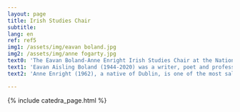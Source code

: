 ```yaml
---
layout: page
title: Irish Studies Chair
subtitle:
lang: en
ref: ref5
img1: /assets/img/eavan boland.jpg
img2: /assets/img/anne fogarty.jpg
text0: 'The Eavan Boland-Anne Enright Irish Studies Chair at the National Autonomous University of Mexico (UNAM) focuses on consolidating and promoting academic and cultural exchanges between Ireland and Mexico. Featuring poet Eavan Boland and novelist Anne Enright as emblematic cultural figures, the Chair has been established as a space that fosters conversations, academic discussions, and critical analyses on the study, promotion, and dissemination of Ireland’s outstanding contributions to both literature and art.<br><br> UNAM’s School of Philosophy and Literature and the Embassy of Ireland in Mexico are the main institutions that foster and encourage the Chair’s endeavours. The Eavan Boland-Anne Enright Irish Studies Chair is indebted to the Eavan Boland Estate, as well as to author Anne Enright, for accepting to partake in this project.'
text1: 'Eavan Aisling Boland (1944-2020) was a writer, poet and professor from Dublin. Her work, particularly her poetry, is concerned with identity and Irish history; in addition, her writing places emphasis upon topics such as womanhood, the idea of nation, and poetic creation itself. Amongst her most important books are <i>New Territory</i> (1967), <i>Night Feed</i> (1982), <i>In a Time of Violence</i> (1994), <i>The Making of a Poem: A Norton Anthology of Poetic Forms </i>(with Mark Strand, 2000), <i>Against Love Poetry</i> (2001) and <i>A Journey with Two Maps: Becoming a Woman Poet</i> (2011). In 2016, Boland was appointed member of the American Academy of Arts and Sciences. The following year she was honoured by the Bord Gáis Energy Irish Book Awards for her vast trajectory. Eavan Bolan is, without a doubt, one of the most important poetic and literary figures of our times.<br><br> “This time – and this you did not ordain –<br> I am changing the story”.<br> <span style="text-align: right">From “Formal Feeling,” by Eavan Boland</span>'
text2: 'Anne Enright (1962), a native of Dublin, is one of the most salient writers in Ireland’s contemporary literary scene. Her work as a novelist, storyteller, and essayist is characterised by the use of a calibrated, precise prose, by her ability to develop her characters’ psychology in depth, and by her relentless sense of irony. She is interested in a wide range of themes—the situation of women in Irish society; the contradictory, and oftentimes oppressive, dynamics of power within family relationships, as well as memory and the challenges that come with the written representation of the past, among many others.<br><br> Enright has authored seven novels, three collections of short stories, and a collection of essays. Throughout her career she has received numerous accolades, and has been a fellow of the Royal Society of Literature since 2010. In 1995, her first novel, <i>The Wig my Father Wore</i>, was shortlisted for the Irish Times/Aer Lingus Irish Literature Prize. <i>What Are You Like?, </i>published in 2000, received the Encore Award and was shortlisted for the Whitbread Novel Award. In 2007, Enright published her fourth novel, <i>The Gathering</i>, which was awarded the Man Booker Prize. <i>The Green Road</i>, Enright’s sixth novel,<i> </i>was named Irish Novel of the Year in 2015. In February 2020, the author published <i>Actress</i>, her most recent novel.<br><br> “Sometimes, in second-hand clothes shops, I look for objects like these, thinking that if I could hold the hat in my hands, if I could stretch it and smell it, then I would know which was which and who was who out of Kitty, and Liam, and me”.<br> <span style="text-align: right">From <i>The Gathering</i> (2007), by Anne Enright</span><br><br> “<i>The Lady of the Eglantine</i> is a musical comedy, the kind that is costumed in pastel colours, with soldiers and ladies in summer crinolines. The plot is a happy reworking of the Bible story of Judith and Holofernes. In this version, instead of kissing the enemy (played by my grandfather) and then decapitating him, Judith kisses the handsome invader and lets the dagger drop. She has fallen in love. He has fallen in love. This is surely an altogether better way to end a war. I don’t know what they do with the dagger in the end, perhaps they hang it over the marriage bed”.<br> <span style="text-align: right">From <i>Actress</i> (2020), by Anne Enright</span>'

---
```


{% include catedra_page.html %}

